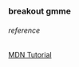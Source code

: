 ### breakout gmme  

###### reference
[MDN Tutorial](https://developer.mozilla.org/en-US/docs/Games/Tutorials/2D_Breakout_game_pure_JavaScript)
